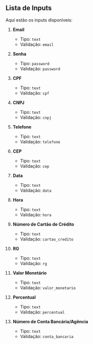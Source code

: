 ## Lista de Inputs

Aqui estão os inputs disponíveis:

1. **Email**
   - Tipo: `text`
   - Validação: `email`

2. **Senha**
   - Tipo: `password`
   - Validação: `password`

3. **CPF**
   - Tipo: `text`
   - Validação: `cpf`

4. **CNPJ**
   - Tipo: `text`
   - Validação: `cnpj`

5. **Telefone**
   - Tipo: `text`
   - Validação: `telefone`

6. **CEP**
   - Tipo: `text`
   - Validação: `cep`

7. **Data**
   - Tipo: `text`
   - Validação: `data`

8. **Hora**
   - Tipo: `text`
   - Validação: `hora`

9. **Número de Cartão de Crédito**
   - Tipo: `text`
   - Validação: `cartao_credito`

10. **RG**
    - Tipo: `text`
    - Validação: `rg`

11. **Valor Monetário**
    - Tipo: `text`
    - Validação: `valor_monetario`

12. **Percentual**
    - Tipo: `text`
    - Validação: `percentual`

13. **Número de Conta Bancária/Agência**
    - Tipo: `text`
    - Validação: `conta_bancaria`
